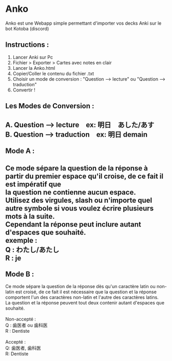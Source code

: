 # Anko
Anko est une Webapp simple permettant d'importer vos decks Anki sur le bot Kotoba (discord)

Instructions :
--------------
1) Lancer Anki sur Pc
2) Fichier > Exporter > Cartes avec notes en clair
3) Lancer la Anko.html
4) Copier/Coller le contenu du fichier .txt
5) Choisir un mode de conversion : "Question --> lecture" ou "Question --> traduction"
6) Convertir !

Les Modes de Conversion :
-------------------------
A. Question --> lecture　ex: 明日　あした/あす <br>
B. Question --> traduction　ex: 明日 demain <br>
<br>
Mode A :
--------
Ce mode sépare la question de la réponse à partir du premier espace qu'il croise, de ce fait il est impératif que <br>la question ne contienne aucun espace.<br>
Utilisez des virgules, slash ou n'importe quel autre symbole si vous voulez écrire plusieurs mots à la suite.<br>
Cependant la réponse peut inclure autant d'espaces que souhaité.<br>
exemple :<br> 
Q : わたし/あたし<br>
R : je <br>
<br>
Mode B :
--------
Ce mode sépare la question de la réponse dès qu'un caractère latin ou non-latin est croisé, de ce fait il est nécessaire que la question et la réponse comportent l'un des caractères non-latin et l'autre des caractères latins.<br>
La question et la réponse peuvent tout deux contenir autant d'espaces que souhaité.<br>
<br>
Non-accepté :<br> 
Q : 歯医者 ou 歯科医<br>
R : Dentiste<br><br>
Accepté : <br>
Q: 歯医者, 歯科医<br>
R: Dentiste
